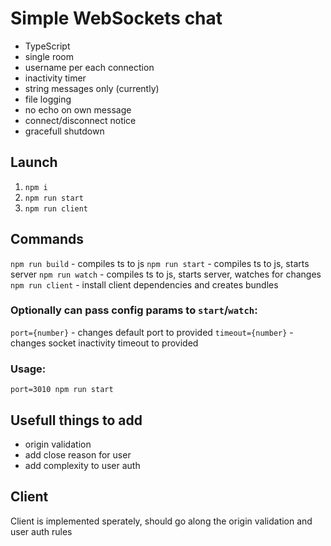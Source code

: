 # Simple WebSockets chat

- TypeScript
- single room
- username per each connection
- inactivity timer
- string messages only (currently)
- file logging
- no echo on own message
- connect/disconnect notice
- gracefull shutdown

## Launch

1. `npm i`
2. `npm run start`
3. `npm run client`

## Commands

`npm run build` - compiles ts to js
`npm run start` - compiles ts to js, starts server
`npm run watch` - compiles ts to js, starts server, watches for changes
`npm run client` - install client dependencies and creates bundles

### Optionally can pass config params to `start`/`watch`:

`port={number}` - changes default port to provided
`timeout={number}` - changes socket inactivity timeout to provided

### Usage:

`port=3010 npm run start`

## Usefull things to add

- origin validation
- add close reason for user
- add complexity to user auth

## Client

Client is implemented sperately, should go along the origin validation and user auth rules
